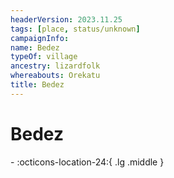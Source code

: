 ```yaml
---
headerVersion: 2023.11.25
tags: [place, status/unknown]
campaignInfo:
name: Bedez
typeOf: village
ancestry: lizardfolk
whereabouts: Orekatu
title: Bedez
---
```

# Bedez
<div class="grid cards ext-narrow-margin ext-one-column" markdown>
-    :octicons-location-24:{ .lg .middle }   
</div>




